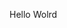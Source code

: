 Hello Wolrd


































































































































































































































































































































































































































































































































































































































































































































































































































































































































































































































































































































































































































































































































































































































































































































































































































































































































































































































































































































































































































































































































































































































































































































































































































































































































































































































































































































































































































































































































































































































































































































































































































































































































































































































































































































































































































